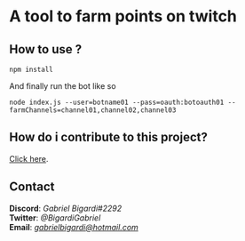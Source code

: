 # A tool to farm points on twitch

## How to use ?
```
npm install
```

And finally run the bot like so
```
node index.js --user=botname01 --pass=oauth:botoauth01 --farmChannels=channel01,channel02,channel03
```

## How do i contribute to this project?
[Click here](CONTRIBUTING.md).

## Contact
**Discord**: *Gabriel Bigardi#2292*  
**Twitter**: *@BigardiGabriel*  
**Email**: *gabrielbigardi@hotmail.com*  

